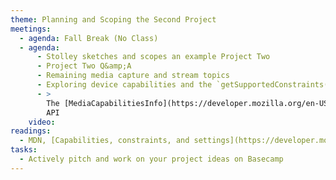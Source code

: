 ```yaml
---
theme: Planning and Scoping the Second Project
meetings:
  - agenda: Fall Break (No Class)
  - agenda:
      - Stolley sketches and scopes an example Project Two
      - Project Two Q&amp;A
      - Remaining media capture and stream topics
      - Exploring device capabilities and the `getSupportedConstraints()` method
      - >
        The [MediaCapabilitiesInfo](https://developer.mozilla.org/en-US/docs/Web/API/MediaCapabilitiesInfo)
        API
    video:
readings:
  - MDN, [Capabilities, constraints, and settings](https://developer.mozilla.org/en-US/docs/Web/API/Media_Streams_API/Constraints)
tasks:
  - Actively pitch and work on your project ideas on Basecamp
---
```

